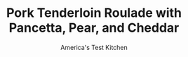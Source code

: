 ---
layout: ../../layouts/MarkdownPostLayout.astro
title: Pork Tenderloin Roulade with Pancetta, Pear, and Cheddar
author: America's Test Kitchen
pubDate: 2023-03-15
description: "To bump up the mild flavor of pork tenderloin, we worked from the inside out."
image_url: https://res.cloudinary.com/hksqkdlah/image/upload/ar_1:1,c_fill,dpr_2.0,f_auto,fl_lossy.progressive.strip_profile,g_faces:auto,q_auto:low,w_344/43325-sfs-porktenderloinrouladepancettapearcheddar-15
tags: ["Main Courses","Fruit","Cheese","Pork"]
calories: 2158
protein: 38
carbohydrates: 7
fats: 
fiber: 1
ingredients: ["3 ounces, pancetta, chopped fine","1 ripe but firm, Bosc pear, peeled, halved, cored, and chopped","1 , shallot, minced","1 teaspoon, minced fresh thyme","3 ounces, sharp cheddar cheese, shredded (¾ cup)","1/2 teaspoon, pepper","2 (1- to 1¼-pound), pork tenderloin, trimmed","1 1/2 teaspoons, kosher salt","1/2 teaspoon, pepper","1 tablespoon, extra-virgin olive oil"]
serves: 6
time: "1½ hours"
instructions: ["FOR THE STUFFING: Cook pancetta in 12-inch ovensafe nonstick skillet over medium heat until crispy, 5 to 7 minutes. Add pear, shallot, and thyme and cook until pear is softened, 4 to 6 minutes. Transfer to bowl and let cool for 10 minutes. Stir in cheddar and pepper. Wipe skillet clean with paper towels.","FOR THE PORK: Adjust oven rack to middle position and heat oven to 350 degrees. Cut tenderloins in half horizontally, stopping ½ inch from edge so halves remain attached. Open up tenderloins, cover with plastic wrap, and pound to even ¼-inch thickness.","Working with 1 tenderloin at a time, trim and discard any ragged edges to create neat rectangle. With long side of tenderloin facing you, sprinkle half of stuffing (scant 1 cup) over bottom half of tenderloin, leaving 1-inch border around edges. Roll tenderloin away from you into tight log.","Position tenderloins seam side down and tie crosswise with kitchen twine at 1-inch intervals to secure. (Stuffed tenderloins can be wrapped individually in plastic wrap and refrigerated for up to 24 hours.)","Sprinkle each tenderloin with ¾ teaspoon salt and ¼ teaspoon pepper. Heat oil in now-empty skillet over medium-high heat until shimmering. Add tenderloins and brown on all sides, 6 to 8 minutes. Transfer skillet to oven and roast until center of stuffing registers 140 degrees, 16 to 20 minutes. Transfer tenderloins to carving board, tent with aluminum foil, and let rest for 10 minutes. Remove twine, slice into 1-inch-thick medallions, and serve."]
nutrition: ["752 mg Potassium","491 mg Phosphorus","115 mg Calcium","1 mg Iron","54 mg Magnesium","564 mg Sodium","3 mg Zinc","18 g Fat","11 mg Niacin (B3)","7 g Monounsaturated","2 g Polyunsaturated","1 mg Thiamin (B1)","1 mg Vitamin C","128 mg Cholesterol","6 g Saturated","1 g Fiber","9 µg Folate (food)","4 g Sugars","4 µg Vitamin K","166 g Water","7 g Carbs","7 µg Folate equivalent (total)","38 g Protein","1 µg Vitamin B12","1 mg Vitamin B6","39 µg Vitamin A","359 kcal Energy","2158 calories"]
notes: "You will need an ovensafe nonstick skillet for this recipe."
---
